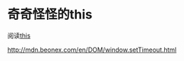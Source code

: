 # 奇奇怪怪的this
阅读[this](http://mdn.beonex.com/en/JavaScript/Reference/Operators/this.html)

http://mdn.beonex.com/en/DOM/window.setTimeout.html